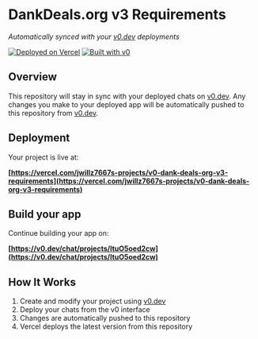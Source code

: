 # DankDeals.org v3 Requirements

*Automatically synced with your [v0.dev](https://v0.dev) deployments*

[![Deployed on Vercel](https://img.shields.io/badge/Deployed%20on-Vercel-black?style=for-the-badge&logo=vercel)](https://vercel.com/jwillz7667s-projects/v0-dank-deals-org-v3-requirements)
[![Built with v0](https://img.shields.io/badge/Built%20with-v0.dev-black?style=for-the-badge)](https://v0.dev/chat/projects/ltuO5oed2cw)

## Overview

This repository will stay in sync with your deployed chats on [v0.dev](https://v0.dev).
Any changes you make to your deployed app will be automatically pushed to this repository from [v0.dev](https://v0.dev).

## Deployment

Your project is live at:

**[https://vercel.com/jwillz7667s-projects/v0-dank-deals-org-v3-requirements](https://vercel.com/jwillz7667s-projects/v0-dank-deals-org-v3-requirements)**

## Build your app

Continue building your app on:

**[https://v0.dev/chat/projects/ltuO5oed2cw](https://v0.dev/chat/projects/ltuO5oed2cw)**

## How It Works

1. Create and modify your project using [v0.dev](https://v0.dev)
2. Deploy your chats from the v0 interface
3. Changes are automatically pushed to this repository
4. Vercel deploys the latest version from this repository
